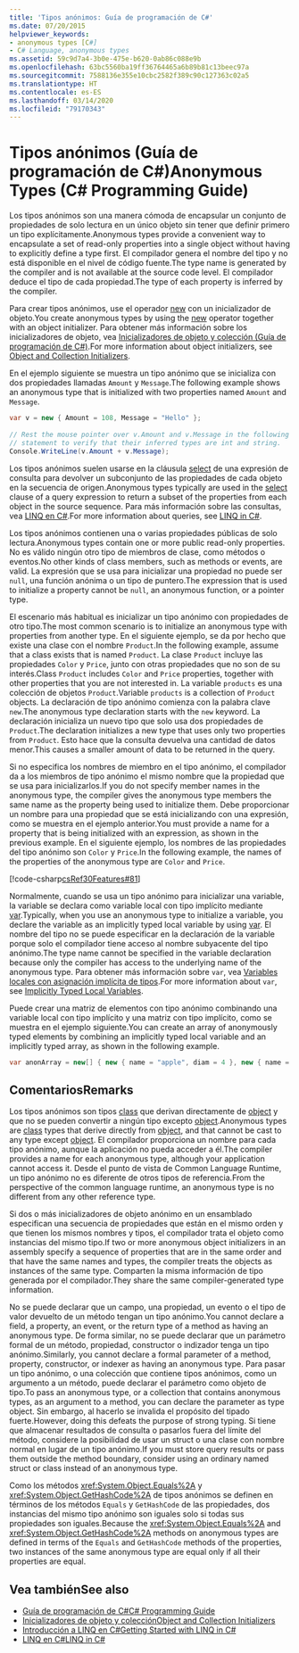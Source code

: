 ```yaml
---
title: 'Tipos anónimos: Guía de programación de C#'
ms.date: 07/20/2015
helpviewer_keywords:
- anonymous types [C#]
- C# Language, anonymous types
ms.assetid: 59c9d7a4-3b0e-475e-b620-0ab86c088e9b
ms.openlocfilehash: 63bc5560ba19ff36764465a6b89b81c13beec97a
ms.sourcegitcommit: 7588136e355e10cbc2582f389c90c127363c02a5
ms.translationtype: HT
ms.contentlocale: es-ES
ms.lasthandoff: 03/14/2020
ms.locfileid: "79170343"
---
```

# <a name="anonymous-types-c-programming-guide"></a><span data-ttu-id="cfaf9-102">Tipos anónimos (Guía de programación de C#)</span><span class="sxs-lookup"><span data-stu-id="cfaf9-102">Anonymous Types (C# Programming Guide)</span></span>

<span data-ttu-id="cfaf9-103">Los tipos anónimos son una manera cómoda de encapsular un conjunto de propiedades de solo lectura en un único objeto sin tener que definir primero un tipo explícitamente.</span><span class="sxs-lookup"><span data-stu-id="cfaf9-103">Anonymous types provide a convenient way to encapsulate a set of read-only properties into a single object without having to explicitly define a type first.</span></span> <span data-ttu-id="cfaf9-104">El compilador genera el nombre del tipo y no está disponible en el nivel de código fuente.</span><span class="sxs-lookup"><span data-stu-id="cfaf9-104">The type name is generated by the compiler and is not available at the source code level.</span></span> <span data-ttu-id="cfaf9-105">El compilador deduce el tipo de cada propiedad.</span><span class="sxs-lookup"><span data-stu-id="cfaf9-105">The type of each property is inferred by the compiler.</span></span>  
  
 <span data-ttu-id="cfaf9-106">Para crear tipos anónimos, use el operador [new](../../language-reference/operators/new-operator.md) con un inicializador de objeto.</span><span class="sxs-lookup"><span data-stu-id="cfaf9-106">You create anonymous types by using the [new](../../language-reference/operators/new-operator.md) operator together with an object initializer.</span></span> <span data-ttu-id="cfaf9-107">Para obtener más información sobre los inicializadores de objeto, vea [Inicializadores de objeto y colección (Guía de programación de C#)](./object-and-collection-initializers.md).</span><span class="sxs-lookup"><span data-stu-id="cfaf9-107">For more information about object initializers, see [Object and Collection Initializers](./object-and-collection-initializers.md).</span></span>  
  
 <span data-ttu-id="cfaf9-108">En el ejemplo siguiente se muestra un tipo anónimo que se inicializa con dos propiedades llamadas `Amount` y `Message`.</span><span class="sxs-lookup"><span data-stu-id="cfaf9-108">The following example shows an anonymous type that is initialized with two properties named `Amount` and `Message`.</span></span>  
  
```csharp  
var v = new { Amount = 108, Message = "Hello" };  
  
// Rest the mouse pointer over v.Amount and v.Message in the following  
// statement to verify that their inferred types are int and string.  
Console.WriteLine(v.Amount + v.Message);  
```  
  
 <span data-ttu-id="cfaf9-109">Los tipos anónimos suelen usarse en la cláusula [select](../../language-reference/keywords/select-clause.md) de una expresión de consulta para devolver un subconjunto de las propiedades de cada objeto en la secuencia de origen.</span><span class="sxs-lookup"><span data-stu-id="cfaf9-109">Anonymous types typically are used in the [select](../../language-reference/keywords/select-clause.md) clause of a query expression to return a subset of the properties from each object in the source sequence.</span></span> <span data-ttu-id="cfaf9-110">Para más información sobre las consultas, vea [LINQ en C#](../../linq/index.md).</span><span class="sxs-lookup"><span data-stu-id="cfaf9-110">For more information about queries, see [LINQ in C#](../../linq/index.md).</span></span>  
  
 <span data-ttu-id="cfaf9-111">Los tipos anónimos contienen una o varias propiedades públicas de solo lectura.</span><span class="sxs-lookup"><span data-stu-id="cfaf9-111">Anonymous types contain one or more public read-only properties.</span></span> <span data-ttu-id="cfaf9-112">No es válido ningún otro tipo de miembros de clase, como métodos o eventos.</span><span class="sxs-lookup"><span data-stu-id="cfaf9-112">No other kinds of class members, such as methods or events, are valid.</span></span> <span data-ttu-id="cfaf9-113">La expresión que se usa para inicializar una propiedad no puede ser `null`, una función anónima o un tipo de puntero.</span><span class="sxs-lookup"><span data-stu-id="cfaf9-113">The expression that is used to initialize a property cannot be `null`, an anonymous function, or a pointer type.</span></span>  
  
 <span data-ttu-id="cfaf9-114">El escenario más habitual es inicializar un tipo anónimo con propiedades de otro tipo.</span><span class="sxs-lookup"><span data-stu-id="cfaf9-114">The most common scenario is to initialize an anonymous type with properties from another type.</span></span> <span data-ttu-id="cfaf9-115">En el siguiente ejemplo, se da por hecho que existe una clase con el nombre `Product`.</span><span class="sxs-lookup"><span data-stu-id="cfaf9-115">In the following example, assume that a class exists that is named `Product`.</span></span> <span data-ttu-id="cfaf9-116">La clase `Product` incluye las propiedades `Color` y `Price`, junto con otras propiedades que no son de su interés.</span><span class="sxs-lookup"><span data-stu-id="cfaf9-116">Class `Product` includes `Color` and `Price` properties, together with other properties that you are not interested in.</span></span> <span data-ttu-id="cfaf9-117">La variable `products` es una colección de objetos `Product`.</span><span class="sxs-lookup"><span data-stu-id="cfaf9-117">Variable `products` is a collection of `Product` objects.</span></span> <span data-ttu-id="cfaf9-118">La declaración de tipo anónimo comienza con la palabra clave `new`.</span><span class="sxs-lookup"><span data-stu-id="cfaf9-118">The anonymous type declaration starts with the `new` keyword.</span></span> <span data-ttu-id="cfaf9-119">La declaración inicializa un nuevo tipo que solo usa dos propiedades de `Product`.</span><span class="sxs-lookup"><span data-stu-id="cfaf9-119">The declaration initializes a new type that uses only two properties from `Product`.</span></span> <span data-ttu-id="cfaf9-120">Esto hace que la consulta devuelva una cantidad de datos menor.</span><span class="sxs-lookup"><span data-stu-id="cfaf9-120">This causes a smaller amount of data to be returned in the query.</span></span>  
  
 <span data-ttu-id="cfaf9-121">Si no especifica los nombres de miembro en el tipo anónimo, el compilador da a los miembros de tipo anónimo el mismo nombre que la propiedad que se usa para inicializarlos.</span><span class="sxs-lookup"><span data-stu-id="cfaf9-121">If you do not specify member names in the anonymous type, the compiler gives the anonymous type members the same name as the property being used to initialize them.</span></span> <span data-ttu-id="cfaf9-122">Debe proporcionar un nombre para una propiedad que se está inicializando con una expresión, como se muestra en el ejemplo anterior.</span><span class="sxs-lookup"><span data-stu-id="cfaf9-122">You must provide a name for a property that is being initialized with an expression, as shown in the previous example.</span></span> <span data-ttu-id="cfaf9-123">En el siguiente ejemplo, los nombres de las propiedades del tipo anónimo son `Color` y `Price`.</span><span class="sxs-lookup"><span data-stu-id="cfaf9-123">In the following example, the names of the properties of the anonymous type are `Color` and `Price`.</span></span>  
  
 [!code-csharp[csRef30Features#81](~/samples/snippets/csharp/VS_Snippets_VBCSharp/csRef30Features/CS/csref30.cs#81)]  
  
 <span data-ttu-id="cfaf9-124">Normalmente, cuando se usa un tipo anónimo para inicializar una variable, la variable se declara como variable local con tipo implícito mediante [var](../../language-reference/keywords/var.md).</span><span class="sxs-lookup"><span data-stu-id="cfaf9-124">Typically, when you use an anonymous type to initialize a variable, you declare the variable as an implicitly typed local variable by using [var](../../language-reference/keywords/var.md).</span></span> <span data-ttu-id="cfaf9-125">El nombre del tipo no se puede especificar en la declaración de la variable porque solo el compilador tiene acceso al nombre subyacente del tipo anónimo.</span><span class="sxs-lookup"><span data-stu-id="cfaf9-125">The type name cannot be specified in the variable declaration because only the compiler has access to the underlying name of the anonymous type.</span></span> <span data-ttu-id="cfaf9-126">Para obtener más información sobre `var`, vea [Variables locales con asignación implícita de tipos](./implicitly-typed-local-variables.md).</span><span class="sxs-lookup"><span data-stu-id="cfaf9-126">For more information about `var`, see [Implicitly Typed Local Variables](./implicitly-typed-local-variables.md).</span></span>  
  
 <span data-ttu-id="cfaf9-127">Puede crear una matriz de elementos con tipo anónimo combinando una variable local con tipo implícito y una matriz con tipo implícito, como se muestra en el ejemplo siguiente.</span><span class="sxs-lookup"><span data-stu-id="cfaf9-127">You can create an array of anonymously typed elements by combining an implicitly typed local variable and an implicitly typed array, as shown in the following example.</span></span>  
  
```csharp  
var anonArray = new[] { new { name = "apple", diam = 4 }, new { name = "grape", diam = 1 }};  
```  
  
## <a name="remarks"></a><span data-ttu-id="cfaf9-128">Comentarios</span><span class="sxs-lookup"><span data-stu-id="cfaf9-128">Remarks</span></span>  
 <span data-ttu-id="cfaf9-129">Los tipos anónimos son tipos [class](../../language-reference/keywords/class.md) que derivan directamente de [object](../../language-reference/builtin-types/reference-types.md) y que no se pueden convertir a ningún tipo excepto [object](../../language-reference/builtin-types/reference-types.md).</span><span class="sxs-lookup"><span data-stu-id="cfaf9-129">Anonymous types are [class](../../language-reference/keywords/class.md) types that derive directly from [object](../../language-reference/builtin-types/reference-types.md), and that cannot be cast to any type except [object](../../language-reference/builtin-types/reference-types.md).</span></span> <span data-ttu-id="cfaf9-130">El compilador proporciona un nombre para cada tipo anónimo, aunque la aplicación no pueda acceder a él.</span><span class="sxs-lookup"><span data-stu-id="cfaf9-130">The compiler provides a name for each anonymous type, although your application cannot access it.</span></span> <span data-ttu-id="cfaf9-131">Desde el punto de vista de Common Language Runtime, un tipo anónimo no es diferente de otros tipos de referencia.</span><span class="sxs-lookup"><span data-stu-id="cfaf9-131">From the perspective of the common language runtime, an anonymous type is no different from any other reference type.</span></span>  
  
 <span data-ttu-id="cfaf9-132">Si dos o más inicializadores de objeto anónimo en un ensamblado especifican una secuencia de propiedades que están en el mismo orden y que tienen los mismos nombres y tipos, el compilador trata el objeto como instancias del mismo tipo.</span><span class="sxs-lookup"><span data-stu-id="cfaf9-132">If two or more anonymous object initializers in an assembly specify a sequence of properties that are in the same order and that have the same names and types, the compiler treats the objects as instances of the same type.</span></span> <span data-ttu-id="cfaf9-133">Comparten la misma información de tipo generada por el compilador.</span><span class="sxs-lookup"><span data-stu-id="cfaf9-133">They share the same compiler-generated type information.</span></span>  
  
 <span data-ttu-id="cfaf9-134">No se puede declarar que un campo, una propiedad, un evento o el tipo de valor devuelto de un método tengan un tipo anónimo.</span><span class="sxs-lookup"><span data-stu-id="cfaf9-134">You cannot declare a field, a property, an event, or the return type of a method as having an anonymous type.</span></span> <span data-ttu-id="cfaf9-135">De forma similar, no se puede declarar que un parámetro formal de un método, propiedad, constructor o indizador tenga un tipo anónimo.</span><span class="sxs-lookup"><span data-stu-id="cfaf9-135">Similarly, you cannot declare a formal parameter of a method, property, constructor, or indexer as having an anonymous type.</span></span> <span data-ttu-id="cfaf9-136">Para pasar un tipo anónimo, o una colección que contiene tipos anónimos, como un argumento a un método, puede declarar el parámetro como objeto de tipo.</span><span class="sxs-lookup"><span data-stu-id="cfaf9-136">To pass an anonymous type, or a collection that contains anonymous types, as an argument to a method, you can declare the parameter as type object.</span></span> <span data-ttu-id="cfaf9-137">Sin embargo, al hacerlo se invalida el propósito del tipado fuerte.</span><span class="sxs-lookup"><span data-stu-id="cfaf9-137">However, doing this defeats the purpose of strong typing.</span></span> <span data-ttu-id="cfaf9-138">Si tiene que almacenar resultados de consulta o pasarlos fuera del límite del método, considere la posibilidad de usar un struct o una clase con nombre normal en lugar de un tipo anónimo.</span><span class="sxs-lookup"><span data-stu-id="cfaf9-138">If you must store query results or pass them outside the method boundary, consider using an ordinary named struct or class instead of an anonymous type.</span></span>  
  
 <span data-ttu-id="cfaf9-139">Como los métodos <xref:System.Object.Equals%2A> y <xref:System.Object.GetHashCode%2A> de tipos anónimos se definen en términos de los métodos `Equals` y `GetHashCode` de las propiedades, dos instancias del mismo tipo anónimo son iguales solo si todas sus propiedades son iguales.</span><span class="sxs-lookup"><span data-stu-id="cfaf9-139">Because the <xref:System.Object.Equals%2A> and <xref:System.Object.GetHashCode%2A> methods on anonymous types are defined in terms of the `Equals` and `GetHashCode` methods of the properties, two instances of the same anonymous type are equal only if all their properties are equal.</span></span>  
  
## <a name="see-also"></a><span data-ttu-id="cfaf9-140">Vea también</span><span class="sxs-lookup"><span data-stu-id="cfaf9-140">See also</span></span>

- [<span data-ttu-id="cfaf9-141">Guía de programación de C#</span><span class="sxs-lookup"><span data-stu-id="cfaf9-141">C# Programming Guide</span></span>](../index.md)
- [<span data-ttu-id="cfaf9-142">Inicializadores de objeto y colección</span><span class="sxs-lookup"><span data-stu-id="cfaf9-142">Object and Collection Initializers</span></span>](./object-and-collection-initializers.md)
- [<span data-ttu-id="cfaf9-143">Introducción a LINQ en C#</span><span class="sxs-lookup"><span data-stu-id="cfaf9-143">Getting Started with LINQ in C#</span></span>](../concepts/linq/index.md)
- [<span data-ttu-id="cfaf9-144">LINQ en C#</span><span class="sxs-lookup"><span data-stu-id="cfaf9-144">LINQ in C#</span></span>](../../linq/index.md)
